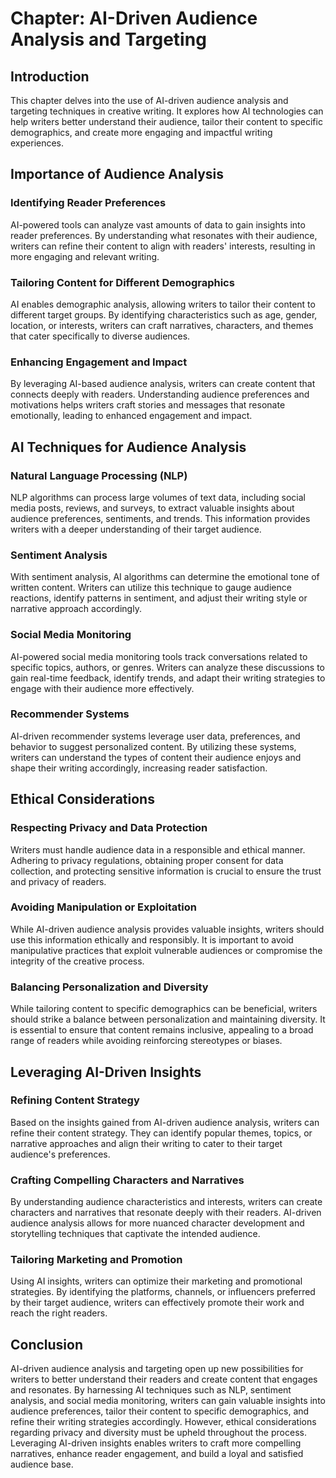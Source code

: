 **Chapter: AI-Driven Audience Analysis and Targeting**
======================================================

Introduction
------------

This chapter delves into the use of AI-driven audience analysis and targeting techniques in creative writing. It explores how AI technologies can help writers better understand their audience, tailor their content to specific demographics, and create more engaging and impactful writing experiences.

Importance of Audience Analysis
-------------------------------

### Identifying Reader Preferences

AI-powered tools can analyze vast amounts of data to gain insights into reader preferences. By understanding what resonates with their audience, writers can refine their content to align with readers' interests, resulting in more engaging and relevant writing.

### Tailoring Content for Different Demographics

AI enables demographic analysis, allowing writers to tailor their content to different target groups. By identifying characteristics such as age, gender, location, or interests, writers can craft narratives, characters, and themes that cater specifically to diverse audiences.

### Enhancing Engagement and Impact

By leveraging AI-based audience analysis, writers can create content that connects deeply with readers. Understanding audience preferences and motivations helps writers craft stories and messages that resonate emotionally, leading to enhanced engagement and impact.

AI Techniques for Audience Analysis
-----------------------------------

### Natural Language Processing (NLP)

NLP algorithms can process large volumes of text data, including social media posts, reviews, and surveys, to extract valuable insights about audience preferences, sentiments, and trends. This information provides writers with a deeper understanding of their target audience.

### Sentiment Analysis

With sentiment analysis, AI algorithms can determine the emotional tone of written content. Writers can utilize this technique to gauge audience reactions, identify patterns in sentiment, and adjust their writing style or narrative approach accordingly.

### Social Media Monitoring

AI-powered social media monitoring tools track conversations related to specific topics, authors, or genres. Writers can analyze these discussions to gain real-time feedback, identify trends, and adapt their writing strategies to engage with their audience more effectively.

### Recommender Systems

AI-driven recommender systems leverage user data, preferences, and behavior to suggest personalized content. By utilizing these systems, writers can understand the types of content their audience enjoys and shape their writing accordingly, increasing reader satisfaction.

Ethical Considerations
----------------------

### Respecting Privacy and Data Protection

Writers must handle audience data in a responsible and ethical manner. Adhering to privacy regulations, obtaining proper consent for data collection, and protecting sensitive information is crucial to ensure the trust and privacy of readers.

### Avoiding Manipulation or Exploitation

While AI-driven audience analysis provides valuable insights, writers should use this information ethically and responsibly. It is important to avoid manipulative practices that exploit vulnerable audiences or compromise the integrity of the creative process.

### Balancing Personalization and Diversity

While tailoring content to specific demographics can be beneficial, writers should strike a balance between personalization and maintaining diversity. It is essential to ensure that content remains inclusive, appealing to a broad range of readers while avoiding reinforcing stereotypes or biases.

Leveraging AI-Driven Insights
-----------------------------

### Refining Content Strategy

Based on the insights gained from AI-driven audience analysis, writers can refine their content strategy. They can identify popular themes, topics, or narrative approaches and align their writing to cater to their target audience's preferences.

### Crafting Compelling Characters and Narratives

By understanding audience characteristics and interests, writers can create characters and narratives that resonate deeply with their readers. AI-driven audience analysis allows for more nuanced character development and storytelling techniques that captivate the intended audience.

### Tailoring Marketing and Promotion

Using AI insights, writers can optimize their marketing and promotional strategies. By identifying the platforms, channels, or influencers preferred by their target audience, writers can effectively promote their work and reach the right readers.

Conclusion
----------

AI-driven audience analysis and targeting open up new possibilities for writers to better understand their readers and create content that engages and resonates. By harnessing AI techniques such as NLP, sentiment analysis, and social media monitoring, writers can gain valuable insights into audience preferences, tailor their content to specific demographics, and refine their writing strategies accordingly. However, ethical considerations regarding privacy and diversity must be upheld throughout the process. Leveraging AI-driven insights enables writers to craft more compelling narratives, enhance reader engagement, and build a loyal and satisfied audience base.
